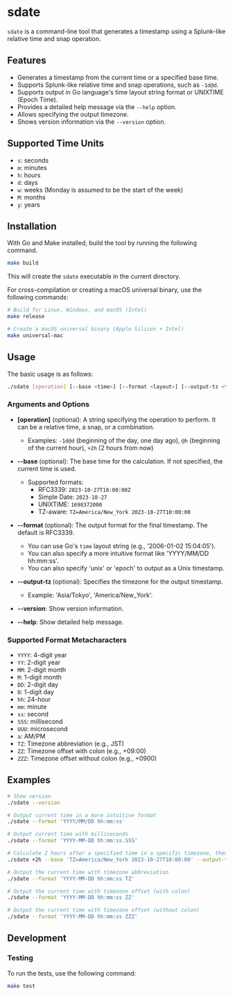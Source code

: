# sdate

`sdate` is a command-line tool that generates a timestamp using a Splunk-like relative time and snap operation.

## Features

-   Generates a timestamp from the current time or a specified base time.
-   Supports Splunk-like relative time and snap operations, such as `-1d@d`.
-   Supports output in Go language's time layout string format or UNIXTIME (Epoch Time).
-   Provides a detailed help message via the `--help` option.
-   Allows specifying the output timezone.
-   Shows version information via the `--version` option.

## Supported Time Units

-   `s`: seconds
-   `m`: minutes
-   `h`: hours
-   `d`: days
-   `w`: weeks (Monday is assumed to be the start of the week)
-   `M`: months
-   `y`: years

## Installation

With Go and Make installed, build the tool by running the following command.

```sh
make build
```

This will create the `sdate` executable in the current directory.

For cross-compilation or creating a macOS universal binary, use the following commands:

```sh
# Build for Linux, Windows, and macOS (Intel)
make release

# Create a macOS universal binary (Apple Silicon + Intel)
make universal-mac
```

## Usage

The basic usage is as follows:

```sh
./sdate [operation] [--base <time>] [--format <layout>] [--output-tz <timezone>]
```

### Arguments and Options

-   **[operation]** (optional): A string specifying the operation to perform. It can be a relative time, a snap, or a combination.
    -   Examples: `-1d@d` (beginning of the day, one day ago), `@h` (beginning of the current hour), `+2h` (2 hours from now)

-   **--base <time>** (optional): The base time for the calculation. If not specified, the current time is used.
    -   Supported formats:
        -   RFC3339: `2023-10-27T10:00:00Z`
        -   Simple Date: `2023-10-27`
        -   UNIXTIME: `1698372000`
        -   TZ-aware: `TZ=America/New_York 2023-10-27T10:00:00`

-   **--format <layout>** (optional): The output format for the final timestamp. The default is RFC3339.
    -   You can use Go's `time` layout string (e.g., '2006-01-02 15:04:05').
    -   You can also specify a more intuitive format like 'YYYY/MM/DD hh:mm:ss'.
    -   You can also specify 'unix' or 'epoch' to output as a Unix timestamp.

-   **--output-tz <timezone>** (optional): Specifies the timezone for the output timestamp.
    -   Example: 'Asia/Tokyo', 'America/New_York'.

-   **--version**: Show version information.

-   **--help**: Show detailed help message.

### Supported Format Metacharacters
-   `YYYY`: 4-digit year
-   `YY`:   2-digit year
-   `MM`:   2-digit month
-   `M`:    1-digit month
-   `DD`:   2-digit day
-   `D`:    1-digit day
-   `hh`:   24-hour
-   `mm`:   minute
-   `ss`:   second
-   `SSS`:  millisecond
-   `UUU`:  microsecond
-   `a`:    AM/PM
-   `TZ`:   Timezone abbreviation (e.g., JST)
-   `ZZ`:   Timezone offset with colon (e.g., +09:00)
-   `ZZZ`:  Timezone offset without colon (e.g., +0900)

## Examples

```sh
# Show version
./sdate --version

# Output current time in a more intuitive format
./sdate --format 'YYYY/MM/DD hh:mm:ss'

# Output current time with milliseconds
./sdate --format 'YYYY-MM-DD hh:mm:ss.SSS'

# Calculate 2 hours after a specified time in a specific timezone, then output in another timezone
./sdate +2h --base 'TZ=America/New_York 2023-10-27T10:00:00' --output-tz Asia/Tokyo --format 'YYYY-MM-DD hh:mm:ss ZZ'

# Output the current time with timezone abbreviation
./sdate --format 'YYYY-MM-DD hh:mm:ss TZ'

# Output the current time with timezone offset (with colon)
./sdate --format 'YYYY-MM-DD hh:mm:ss ZZ'

# Output the current time with timezone offset (without colon)
./sdate --format 'YYYY-MM-DD hh:mm:ss ZZZ'
```

## Development

### Testing

To run the tests, use the following command:

```sh
make test
```